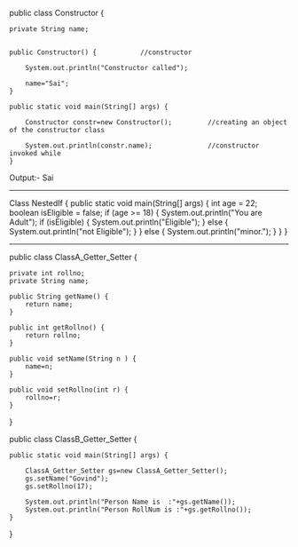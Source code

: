 public class Constructor {
	
	private String name;
	
	
	public Constructor() {           //constructor
		
		System.out.println("Constructor called");
		
		name="Sai";
	}
	
	public static void main(String[] args) {
		
		Constructor constr=new Constructor();         //creating an object of the constructor class 
		
		System.out.println(constr.name);              //constructor invoked while
	}
	

Output:-
Sai





---------------------------------------------------------------------------------------------------------------------------------


Class NestedIf
{
public static void main(String[] args) {
    int age = 22;
    boolean isEligible = false;
   if (age >= 18) {
        System.out.println("You are Adult");
        if (isEligible) {
            System.out.println("Eligible");
        } else {
            System.out.println("not Eligible");
        }
    } else {
        System.out.println("minor.");
    }
}
}




---------------------------------------------------------------------------------------------------

public class ClassA_Getter_Setter {
	
	private int rollno;
	private String name;
	
	public String getName() {
		return name;
	}
	
	public int getRollno() {
		return rollno;
	}
	
	public void setName(String n ) {
		name=n;
	}
    
	public void setRollno(int r) {
		rollno=r;
	}
}


  public class ClassB_Getter_Setter {

	public static void main(String[] args) {
		
		ClassA_Getter_Setter gs=new ClassA_Getter_Setter();
		gs.setName("Govind");
		gs.setRollno(17);
		
		System.out.println("Person Name is  :"+gs.getName());
		System.out.println("Person RollNum is :"+gs.getRollno());
	}

}
